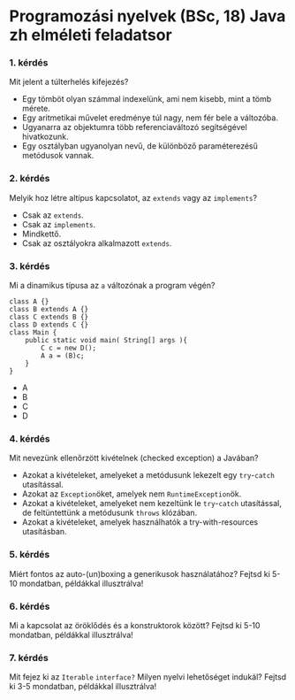 # Programozási nyelvek (BSc, 18) Java zh elméleti feladatsor



### 1. kérdés

Mit jelent a túlterhelés kifejezés?

- Egy tömböt olyan számmal indexelünk, ami nem kisebb, mint a tömb mérete.
- Egy aritmetikai művelet eredménye túl nagy, nem fér bele a változóba.
- Ugyanarra az objektumra több referenciaváltozó segítségével hivatkozunk.
- Egy osztályban ugyanolyan nevű, de különböző paraméterezésű metódusok vannak.

### 2. kérdés

Melyik hoz létre altípus kapcsolatot, az `extends` vagy az `implements`?

- Csak az `extends`.
- Csak az `implements`.
- Mindkettő.
- Csak az osztályokra alkalmazott `extends`.

### 3. kérdés

Mi a dinamikus típusa az `a` változónak a program végén?

~~~{.java}
class A {}
class B extends A {}
class C extends B {}
class D extends C {}
class Main {
    public static void main( String[] args ){
        C c = new D();
        A a = (B)c;
    }
}
~~~

- A
- B
- C
- D

### 4. kérdés

Mit nevezünk ellenőrzött kivételnek (checked exception) a Javában?

- Azokat a kivételeket, amelyeket a metódusunk lekezelt egy `try`-`catch` utasítással.
- Azokat az `Exception`öket, amelyek nem `RuntimeException`ök.
- Azokat a kivételeket, amelyeket nem kezeltünk le `try`-`catch` utasítással, de feltüntettünk a metódusunk `throws` klózában.
- Azokat a kivételeket, amelyek használhatók a try-with-resources utasításban.

### 5. kérdés

Miért fontos az auto-(un)boxing a generikusok használatához? Fejtsd ki 5-10 mondatban, példákkal illusztrálva!

### 6. kérdés

Mi a kapcsolat az öröklődés és a konstruktorok között? Fejtsd ki 5-10 mondatban, példákkal illusztrálva!

### 7. kérdés

Mit fejez ki az `Iterable` `interface?` Milyen nyelvi lehetőséget indukál? Fejtsd ki 3-5 mondatban, példákkal illusztrálva!